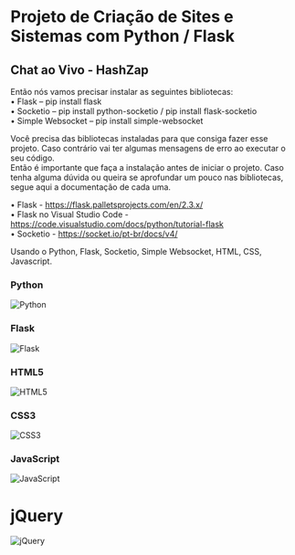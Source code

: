 # Projeto de Criação de Sites e Sistemas com Python / Flask

## Chat ao Vivo - HashZap

Então nós vamos precisar instalar as seguintes bibliotecas:<br>
• Flask – pip install flask<br>
• Socketio – pip install python-socketio / pip install flask-socketio<br>
• Simple Websocket – pip install simple-websocket<br>

Você precisa das bibliotecas instaladas para que consiga fazer esse projeto. Caso contrário vai ter algumas mensagens de erro ao executar o seu código.<br>
Então é importante que faça a instalação antes de iniciar o projeto. Caso tenha alguma dúvida ou queira se aprofundar um pouco nas bibliotecas, segue aqui a documentação de cada uma.<br>

• Flask - https://flask.palletsprojects.com/en/2.3.x/<br>
• Flask no Visual Studio Code - https://code.visualstudio.com/docs/python/tutorial-flask<br>
• Socketio - https://socket.io/pt-br/docs/v4/<br>


Usando o Python, Flask, Socketio, Simple Websocket, HTML, CSS, Javascript.

### Python
![Python](https://img.shields.io/badge/python-3670A0?style=for-the-badge&logo=python&logoColor=ffdd54)

### Flask
![Flask](https://img.shields.io/badge/flask-%23000.svg?style=for-the-badge&logo=flask&logoColor=white)

### HTML5
![HTML5](https://img.shields.io/badge/html5-%23E34F26.svg?style=for-the-badge&logo=html5&logoColor=white)

### CSS3
![CSS3](https://img.shields.io/badge/css3-%231572B6.svg?style=for-the-badge&logo=css3&logoColor=white)

### JavaScript
![JavaScript](https://img.shields.io/badge/javascript-%23323330.svg?style=for-the-badge&logo=javascript&logoColor=%23F7DF1E)

# jQuery
![jQuery](https://img.shields.io/badge/jquery-%230769AD.svg?style=for-the-badge&logo=jquery&logoColor=white)